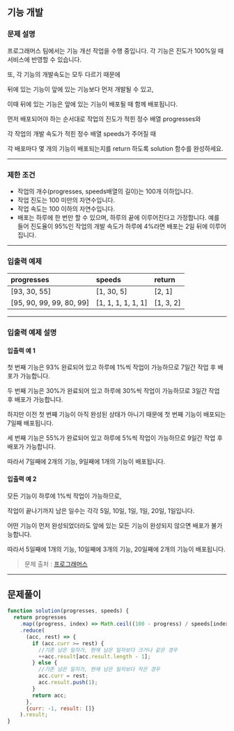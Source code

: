 ## **기능 개발**

### **문제 설명**

프로그래머스 팀에서는 기능 개선 작업을 수행 중입니다. 각 기능은 진도가 100%일 때 서비스에 반영할 수 있습니다.

또, 각 기능의 개발속도는 모두 다르기 때문에 

뒤에 있는 기능이 앞에 있는 기능보다 먼저 개발될 수 있고, 

이때 뒤에 있는 기능은 앞에 있는 기능이 배포될 때 함께 배포됩니다.

먼저 배포되어야 하는 순서대로 작업의 진도가 적힌 정수 배열 progresses와 

각 작업의 개발 속도가 적힌 정수 배열 speeds가 주어질 때 

각 배포마다 몇 개의 기능이 배포되는지를 return 하도록 solution 함수를 완성하세요.

------

### **제한 조건**

- 작업의 개수(progresses, speeds배열의 길이)는 100개 이하입니다.
- 작업 진도는 100 미만의 자연수입니다.
- 작업 속도는 100 이하의 자연수입니다.
- 배포는 하루에 한 번만 할 수 있으며, 하루의 끝에 이루어진다고 가정합니다. 예를 들어 진도율이 95%인 작업의 개발 속도가 하루에 4%라면 배포는 2일 뒤에 이루어집니다.

------

### **입출력 예제**

|  **progresses**  | **speeds** | **return** |
| :----- | :---- | :-------- |
|  [93, 30, 55] | [1, 30, 5] | [2, 1] |
|   [95, 90, 99, 99, 80, 99]  | [1, 1, 1, 1, 1, 1] | [1, 3, 2] |

------

### **입출력 예제 설명**
#### **입출력 예 1**
첫 번째 기능은 93% 완료되어 있고 하루에 1%씩 작업이 가능하므로 7일간 작업 후 배포가 가능합니다.

두 번째 기능은 30%가 완료되어 있고 하루에 30%씩 작업이 가능하므로 3일간 작업 후 배포가 가능합니다. 

하지만 이전 첫 번째 기능이 아직 완성된 상태가 아니기 때문에 첫 번째 기능이 배포되는 7일째 배포됩니다.

세 번째 기능은 55%가 완료되어 있고 하루에 5%씩 작업이 가능하므로 9일간 작업 후 배포가 가능합니다.

따라서 7일째에 2개의 기능, 9일째에 1개의 기능이 배포됩니다.

#### **입출력 예 2**
모든 기능이 하루에 1%씩 작업이 가능하므로, 

작업이 끝나기까지 남은 일수는 각각 5일, 10일, 1일, 1일, 20일, 1일입니다. 

어떤 기능이 먼저 완성되었더라도 앞에 있는 모든 기능이 완성되지 않으면 배포가 불가능합니다.

따라서 5일째에 1개의 기능, 10일째에 3개의 기능, 20일째에 2개의 기능이 배포됩니다.

> 문제 출처 : [프로그래머스](https://programmers.co.kr/learn/courses/30/lessons/42586)

------

## 문제풀이

```javascript
function solution(progresses, speeds) {
  return progresses
    .map((progress, index) => Math.ceil((100 - progress) / speeds[index]))
    .reduce(
      (acc, rest) => {
        if (acc.curr >= rest) {
          //기존 남은 일자가, 현재 남은 일자보다 크거나 같은 경우
          ++acc.result[acc.result.length - 1];
        } else {
          //기존 남은 일자가, 현재 남은 일자보다 작은 경우
          acc.curr = rest;
          acc.result.push(1);
        }
        return acc;
      },
      {curr: -1, result: []}
    ).result;
}
```
